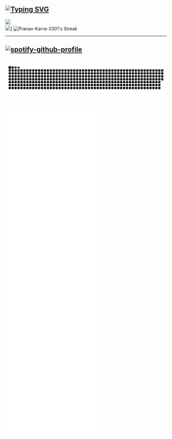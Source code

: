 [![Typing SVG](https://readme-typing-svg.demolab.com?font=Oswald&size=30&duration=3000&pause=70&color=009C4A&center=true&vCenter=true&multiline=true&repeat=false&random=false&width=650&height=200&lines=Hello!+My+name+is+Pranav+Karra;Welcome+to+my+Github+profile+%F0%9F%91%8B)](https://git.io/typing-svg)
---

[![](https://github-readme-stats.vercel.app/api?username=Pranav-Karra-3301&theme=transparent&show_icons=true&include_all_commits=true&hide_border=false&count_private=true&hide_title=false&hide_rank=true&icon_color=#00CCFF&title_color=#00CCFF&card_width=100)](https://github.com/anuraghazra/github-readme-stats)  
![](https://github-readme-stats.vercel.app/api/top-langs/?username=Pranav-Karra-3301&layout=compact&langs_count=10&theme=transparent&hide_title=true&hide_border=false&icon_color=#00CCFF&title_color=#00CCFF)]
![Pranav-Karra-3301's Streak](https://github-readme-streak-stats.herokuapp.com/?user=Pranav-Karra-3301&theme=transparent&hide_border=false)                                            

---
[![spotify-github-profile](https://spotify-github-profile.vercel.app/api/view?uid=31upcnx4lq5jkxajpswotik5wnuu&cover_image=true&theme=novatorem&show_offline=false&background_color=121212&interchange=true&bar_color=53b14f&bar_color_cover=false)](https://spotify-github-profile.vercel.app/api/view?uid=31upcnx4lq5jkxajpswotik5wnuu&redirect=true)
---
![Metrics](/github-contribution-grid-snake.svg)
---
![Metrics](/github-metrics.svg)
